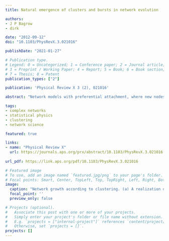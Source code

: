 ```yaml
---
title: Natural emergence of clusters and bursts in network evolution

authors:
- J P Bagrow
- dirk

date: "2012-09-12"
doi: "10.1103/PhysRevX.3.021016"

publishDate: "2021-01-27"

# Publication type.
# Legend: 0 = Uncategorized; 1 = Conference paper; 2 = Journal article;
# 3 = Preprint / Working Paper; 4 = Report; 5 = Book; 6 = Book section;
# 7 = Thesis; 8 = Patent
publication_types: ["2"]

publication: 'Physical Review X 3 (2), 021016'

abstract: "Network models with preferential attachment, where new nodes are injected into the network and form links with existing nodes proportional to their current connectivity, have been well studied for some time. Extensions have been introduced where nodes attach proportionally to arbitrary fitness functions. However, in these models, attaching to a node always increases the ability of that node to gain more links in the future. We study network growth where nodes attach proportionally to the clustering coefficients, or local densities of triangles, of existing nodes. Attaching to a node typically lowers its clustering coefficient, in contrast to preferential attachment or rich-get-richer models. This simple modification naturally leads to a variety of rich phenomena, including aging, non-Poissonian bursty dynamics, and community formation. This theoretical model shows that complex network structure can be generated without artificially imposing multiple dynamical mechanisms and may reveal potentially overlooked mechanisms present in complex systems."

tags:
- complex networks
- statistical physics
- clustering
- network science

featured: true

links:
- name: "Physical Review X"
  url: https://journals.aps.org/prx/abstract/10.1103/PhysRevX.3.021016
  
url_pdf: https://link.aps.org/pdf/10.1103/PhysRevX.3.021016

# Featured image
# To use, add an image named `featured.jpg/png` to your page's folder.
# Focal points: Smart, Center, TopLeft, Top, TopRight, Left, Right, BottomLeft, Bottom, BottomRight.
image:
  caption: "Network growth according to clustering. (a) A realization of clustering attachment (α = 2). Node size is proportional to clustering, and node color represents the age of the node (time since it was injected). Communities emerge approximately sequentially in time."
  focal_point: ''
  preview_only: false

# Projects (optional).
#   Associate this post with one or more of your projects.
#   Simply enter your project's folder or file name without extension.
#   E.g. `projects = ["internal-project"]` references `content/project/deep-learning/index.md`.
#   Otherwise, set `projects = []`.
projects: []
---
```

